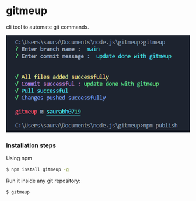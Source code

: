 # gitmeup

cli tool to automate git commands. 

<p align="center">
<img src="demo.PNG"/>
  </p>

### Installation steps
Using npm 
```sh
$ npm install gitmeup -g
```
Run it inside any git repository:
```sh
$ gitmeup
```